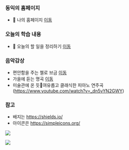 ### 동익의 홈페이지
- 👯 나의 홈페이지 [이동](https://dongik9.github.io/devportfolio/)

### 오늘의 학습 내용 
- 🌱 오늘의 할 일을 정리하기 [이동](https://github.com/dongik9/Today_TodoList) 


### 음악감상
 * 편안함을 주는 첼로 브금 [이동](https://www.youtube.com/watch?v=E4WWYyS3rXQ)
 * 가을에 듣는 명곡 [이동](https://www.youtube.com/watch?v=OA4xWoZ6Ygo)
 * 미술관에 온 듯🎻여유롭고 클래식한 피아노 연주곡(https://www.youtube.com/watch?v=_dn5vYN2GWY)


### 참고
 * 배지는 https://shields.io/
 * 아이콘은 https://simpleicons.org/

<img src="https://img.shields.io/badge/Python-3766AB?style=flat-square&logo=Python&logoColor=white"/></a>

<!--

Here are some ideas to get you started:

- 🔭 I'm currently working on ...
- 🌱 I'm currently learning ...
- 👯 I'm looking to collaborate on ...
- 🤔 I'm looking for help with ...
- 💬 Ask me about ...
- 📫 How to reach me: ...
- 😄 Pronouns: ...
- ⚡ Fun fact: ...
-->

<a href="https://hits.seeyoufarm.com"><img src="https://hits.seeyoufarm.com/api/count/incr/badge.svg?url=https%3A%2F%2Fgithub.com%2FLDJWJ%2F&count_bg=%2379C83D&title_bg=%23555555&icon=&icon_color=%23E7E7E7&title=hits&edge_flat=false"/></a>
